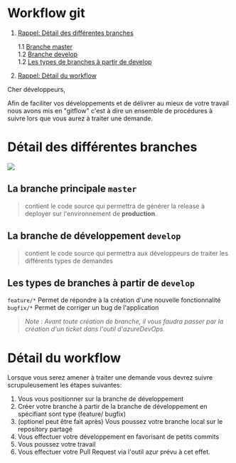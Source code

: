 # Workflow git
1. [Rappel: Détail des différentes branches](#Détail-des-différentes-branches)

    1.1 [Branche master](#La-branche-principale-**`master`**)
    <br>1.2 [Branche develop](#La-branche-de-développement-**`develop`**)
    <br>1.2 [Les types de branches à partir de develop](#Les-types-de-branches-à-partir-de-**`develop`**)
2. [Rappel: Détail du workflow](#Détail-du-workflow)

Cher développeurs,

Afin de faciliter vos développements et de délivrer au mieux de votre travail nous avons mis en "gitflow" c'est à dire un ensemble de procédures à suivre lors que vous aurez à traiter une demande.

# Détail des différentes branches

![](https://images.app.goo.gl/oSNqZTmqCEZK5HbZA)

## La branche principale **`master`**
> contient le code source qui permettra de générer la release à deployer sur l'environnement de **production**.

## La branche de développement **`develop`**

> contient le code source qui permettra aux développeurs de traiter les différents types de demandes

## Les types de branches à partir de **`develop`**

`feature/*` Permet de répondre à la création d'une nouvelle fonctionnalité
`bugfix/*` Permet de corriger un bug de l'application


> _Note : Avant toute création de branche,  il vous faudra passer par la création d'un ticket dans l'outil d'azureDevOps._

# Détail du workflow

Lorsque vous serez amener à traiter une demande vous devrez suivre scrupuleusement les étapes suivantes:
1. Vous vous positionner sur la branche de développement
2. Créer votre branche à partir de la branche de développement en spécifiant sont type (feature/ bugfix)
3. (optionel peut être fait après) Vous poussez votre branche local sur le repository partagé
4. Vous effectuer votre développement en favorisant de petits commits
5. Vous poussez votre travail
6. Vous effectuer votre Pull Request via l'outil azur prévu à cet effet.




